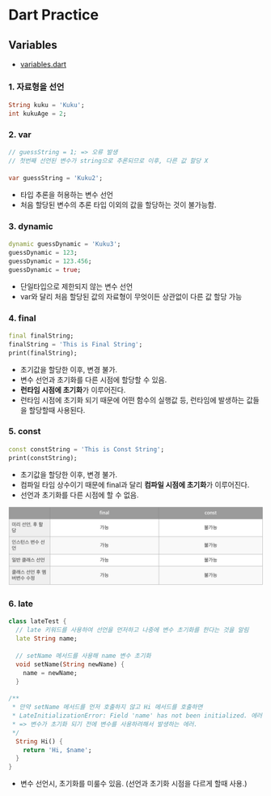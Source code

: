 # Dart Practice

## Variables

- [variables.dart](variables.dart)

### 1. 자료형을 선언

```dart
String kuku = 'Kuku';
int kukuAge = 2;
```

### 2. var

```dart
// guessString = 1; => 오류 발생
// 첫번째 선언된 변수가 string으로 추론되므로 이후, 다른 값 할당 X

var guessString = 'Kuku2';
```

- 타입 추론을 허용하는 변수 선언
- 처음 할당된 변수의 추론 타입 이외의 값을 할당하는 것이 불가능함.

### 3. dynamic

```dart
dynamic guessDynamic = 'Kuku3';
guessDynamic = 123;
guessDynamic = 123.456;
guessDynamic = true;
```

- 단일타입으로 제한되지 않는 변수 선언
- var와 달리 처음 할당된 값의 자료형이 무엇이든 상관없이 다른 값 할당 가능

### 4. final

```dart
final finalString;
finalString = 'This is Final String';
print(finalString);
```

- 초기값을 할당한 이후, 변경 불가.
- 변수 선언과 초기화를 다른 시점에 할당할 수 있음.
- **런타임 시점에 초기화**가 이루어진다.
- 런타임 시점에 초기화 되기 때문에 어떤 함수의 실행값 등, 런타임에 발생하는 값들을 할당할때 사용된다.

### 5. const

```dart
const constString = 'This is Const String';
print(constString);
```

- 초기값을 할당한 이후, 변경 불가.
- 컴파일 타임 상수이기 때문에 final과 달리 **컴파일 시점에 초기화**가 이루어진다.
- 선언과 초기화를 다른 시점에 할 수 없음.

![final_const](../imgs/final_const.png)

### 6. late

```dart
class lateTest {
  // late 키워드를 사용하여 선언을 먼저하고 나중에 변수 초기화를 한다는 것을 알림
  late String name;

  // setName 메서드를 사용해 name 변수 초기화
  void setName(String newName) {
    name = newName;
  }

/**
 * 만약 setName 메서드를 먼저 호출하지 않고 Hi 메서드를 호출하면
 * LateInitializationError: Field 'name' has not been initialized. 에러 발생
 * => 변수가 초기화 되기 전에 변수를 사용하려해서 발생하는 에러.
 */
  String Hi() {
    return 'Hi, $name';
  }
}
```

- 변수 선언시, 초기화를 미룰수 있음. (선언과 초기화 시점을 다르게 할때 사용.)

